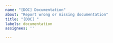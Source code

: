 ```yaml
---
name: "[DOC] Documentation"
about: "Report wrong or missing documentation"
title: "[DOC] "
labels: documentation
assignees: ''

---
```



